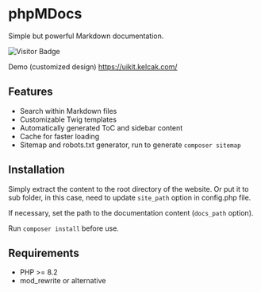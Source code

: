 # phpMDocs

Simple but powerful Markdown documentation.

![Visitor Badge](https://visitor-badge.laobi.icu/badge?page_id=RobiNN1.phpMDocs)

Demo (customized design) https://uikit.kelcak.com/

## Features

- Search within Markdown files
- Customizable Twig templates
- Automatically generated ToC and sidebar content
- Cache for faster loading
- Sitemap and robots.txt generator, run to generate `composer sitemap`

## Installation

Simply extract the content to the root directory of the website.
Or put it to sub folder, in this case, need to update `site_path` option in config.php file.

If necessary, set the path to the documentation content (`docs_path` option).

Run `composer install` before use.

## Requirements

- PHP >= 8.2
- mod_rewrite or alternative
